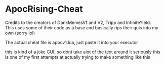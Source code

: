 # ApocRising-Cheat
Credits to the creators of DankMemesV1 and V2, Tripp and InfiniteYield. 
This uses some of their code as a base and basically rips their guis into my own (sorry lol)

The actual cheat file is apocv1.lua, just paste it into your executor

this is kind of a joke GUI, so dont take alot of the text around it seriously
this is one of my first attempts at actually trying to make something like this

